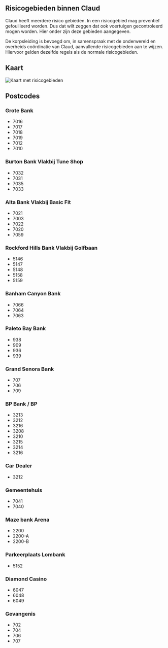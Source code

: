 ## **Risicogebieden binnen Claud**

Claud heeft meerdere risico gebieden. In een risicogebied mag preventief gefouilleerd worden. Dus dat wilt zeggen dat ook voertuigen gecontroleerd mogen worden. Hier onder zijn deze gebieden aangegeven.

De korpsleiding is bevoegd om, in samenspraak met de onderwereld en overheids coördinatie van Claud, aanvullende risicogebieden aan te wijzen. Hiervoor gelden dezelfde regels als de normale risicogebieden.

## **Kaart**
![Kaart met risicogebieden](assets/risicoGebieden.webp)

## Postcodes

### Grote Bank

- 7016
- 7017
- 7018
- 7019
- 7012
- 7010

### Burton Bank Vlakbij Tune Shop

- 7032
- 7031
- 7035
- 7033

### Alta Bank Vlakbij Basic Fit

- 7021
- 7003
- 7022
- 7020
- 7059

### Rockford Hills Bank Vlakbij Golfbaan

- 5146
- 5147
- 5148
- 5158
- 5159

### Banham Canyon Bank

- 7066
- 7064
- 7063

### Paleto Bay Bank

- 938
- 909
- 936
- 939

### Grand Senora Bank

- 707
- 706
- 709

### BP Bank / BP

- 3213
- 3212
- 3216
- 3208
- 3210
- 3215
- 3214
- 3216

### Car Dealer

- 3212

### Gemeentehuis

- 7041
- 7040

### Maze bank Arena

- 2200
- 2200-A
- 2200-B

### Parkeerplaats Lombank

- 5152

### Diamond Casino

- 6047
- 6048
- 6049

### Gevangenis

- 702
- 704
- 706
- 707
